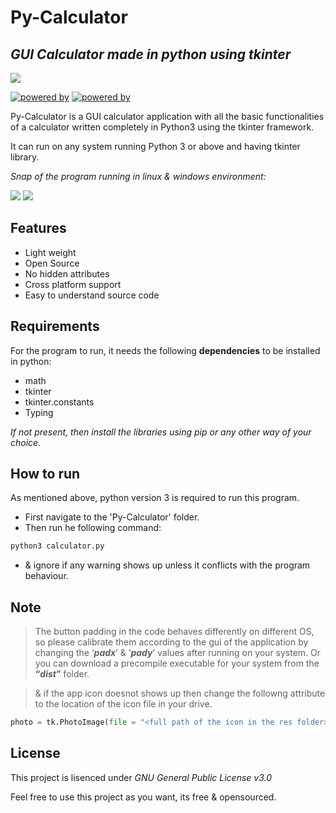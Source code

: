 # Py-Calculator
## _GUI Calculator made in python using tkinter_
[![](https://i.ibb.co/DtWdrx4/icon.png)](#py-calculator)

[![powered by](https://img.shields.io/badge/Powered%20by-Python%203-blue)](https://www.python.org/)
[![powered by](https://img.shields.io/badge/Powered%20by-Tkinter-red)](https://docs.python.org/3/library/tkinter.html)

Py-Calculator is a GUI calculator application with all the basic functionalities of a calculator written completely in Python3 using the tkinter framework.

It can run on any system running Python 3 or above and having tkinter library.

_Snap of the program running in linux & windows environment:_

[![](https://i.ibb.co/cCgp7Bg/ezgif.gif)](#py-calculator)  [![](https://i.ibb.co/NThwNNt/Screenshot-76.png)](#py-calculator)
## Features 

- Light weight
- Open Source
- No hidden attributes
- Cross platform support
- Easy to understand source code

## Requirements
For the program to run, it needs the following **dependencies** to be installed in python:
- math
- tkinter
- tkinter.constants
- Typing 

_If not present, then install the libraries using pip or any other way of your choice._

## How to run
As mentioned above, python version 3 is required to run this program.
- First navigate to the 'Py-Calculator' folder.
- Then run he following command:
```sh
python3 calculator.py
```
- & ignore if any warning shows up unless it conflicts with the program behaviour.

## Note
>The button padding in the code behaves differently on different OS, so please calibrate them according to the gui of the application by changing the ‘_**padx**_’ & ‘_**pady**_’ values after running on your system. Or you can download a precompile executable for your system from the **“_dist_”** folder.

>& if the app icon doesnot shows up then change the followng attribute to the location of the icon file in your drive.
```py
photo = tk.PhotoImage(file = "<full path of the icon in the res folder>")
```

## License

This project is lisenced under _GNU General Public License v3.0_

Feel free to use this project as you want, its free & opensourced.

